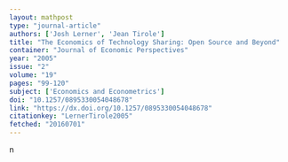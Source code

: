 ```yaml
---
layout: mathpost
type: "journal-article"
authors: ['Josh Lerner', 'Jean Tirole']
title: "The Economics of Technology Sharing: Open Source and Beyond"
container: "Journal of Economic Perspectives"
year: "2005"
issue: "2"
volume: "19"
pages: "99-120"
subject: ['Economics and Econometrics']
doi: "10.1257/0895330054048678"
link: "https://dx.doi.org/10.1257/0895330054048678"
citationkey: "LernerTirole2005"
fetched: "20160701"
---
```


n